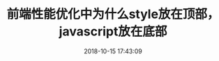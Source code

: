 ---
title: 前端性能优化中为什么style放在顶部，javascript放在底部
date: 2018-10-15 17:43:09
tags: [Html]
categories: [Html]
description: 前端性能优化中为什么style放在顶部，javascript放在底部，内部原理讲解
---